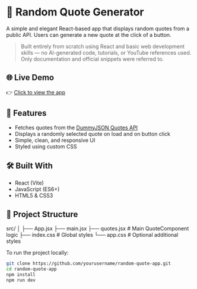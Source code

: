 
# 📜 Random Quote Generator

A simple and elegant React-based app that displays random quotes from a public API. Users can generate a new quote at the click of a button.

> Built entirely from scratch using React and basic web development skills — no AI-generated code, tutorials, or YouTube references used. Only documentation and official snippets were referred to.

## 🌐 Live Demo

👉 [Click to view the app](https://random-quote-app-ecru.vercel.app/)

## 🚀 Features

- Fetches quotes from the [DummyJSON Quotes API](https://dummyjson.com/quotes)
- Displays a randomly selected quote on load and on button click
- Simple, clean, and responsive UI
- Styled using custom CSS

## 🛠️ Built With

- React (Vite)
- JavaScript (ES6+)
- HTML5 & CSS3

## 📁 Project Structure
src/
│
├── App.jsx
├── main.jsx
├── quotes.jsx # Main QuoteComponent logic
├── index.css # Global styles
└── app.css # Optional additional styles


To run the project locally:

```bash
git clone https://github.com/yourusername/random-quote-app.git
cd random-quote-app
npm install
npm run dev
